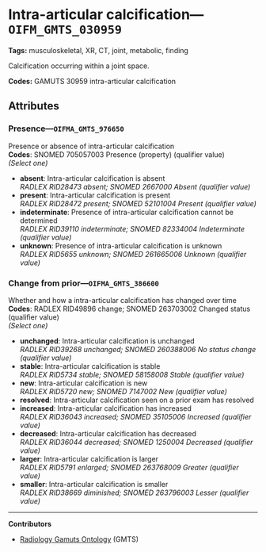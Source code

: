 # Intra-articular calcification—`OIFM_GMTS_030959`

**Tags:** musculoskeletal, XR, CT, joint, metabolic, finding

Calcification occurring within a joint space.

**Codes:** GAMUTS 30959 intra-articular calcification

## Attributes

### Presence—`OIFMA_GMTS_976650`

Presence or absence of intra-articular calcification  
**Codes**: SNOMED 705057003 Presence (property) (qualifier value)  
*(Select one)*

- **absent**: Intra-articular calcification is absent  
_RADLEX RID28473 absent; SNOMED 2667000 Absent (qualifier value)_
- **present**: Intra-articular calcification is present  
_RADLEX RID28472 present; SNOMED 52101004 Present (qualifier value)_
- **indeterminate**: Presence of intra-articular calcification cannot be determined  
_RADLEX RID39110 indeterminate; SNOMED 82334004 Indeterminate (qualifier value)_
- **unknown**: Presence of intra-articular calcification is unknown  
_RADLEX RID5655 unknown; SNOMED 261665006 Unknown (qualifier value)_

### Change from prior—`OIFMA_GMTS_386600`

Whether and how a intra-articular calcification has changed over time  
**Codes**: RADLEX RID49896 change; SNOMED 263703002 Changed status (qualifier value)  
*(Select one)*

- **unchanged**: Intra-articular calcification is unchanged  
_RADLEX RID39268 unchanged; SNOMED 260388006 No status change (qualifier value)_
- **stable**: Intra-articular calcification is stable  
_RADLEX RID5734 stable; SNOMED 58158008 Stable (qualifier value)_
- **new**: Intra-articular calcification is new  
_RADLEX RID5720 new; SNOMED 7147002 New (qualifier value)_
- **resolved**: Intra-articular calcification seen on a prior exam has resolved  
- **increased**: Intra-articular calcification has increased  
_RADLEX RID36043 increased; SNOMED 35105006 Increased (qualifier value)_
- **decreased**: Intra-articular calcification has decreased  
_RADLEX RID36044 decreased; SNOMED 1250004 Decreased (qualifier value)_
- **larger**: Intra-articular calcification is larger  
_RADLEX RID5791 enlarged; SNOMED 263768009 Greater (qualifier value)_
- **smaller**: Intra-articular calcification is smaller  
_RADLEX RID38669 diminished; SNOMED 263796003 Lesser (qualifier value)_

---

**Contributors**

- [Radiology Gamuts Ontology](https://gamuts.net/) (GMTS)